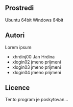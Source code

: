 Prostredi
---------

Ubuntu 64bit
Windows 64bit

Autori
------

Lorem ipsum
- xhrdinj00 Jan Hrdina
- xlogin02 jmeno prijmeni 
- xlogin03 jmeno prijmeni 
- xlogin04 jmeno prijmeni 

Licence
-------

Tento program je poskytovan...

